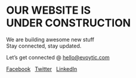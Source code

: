 # OUR WEBSITE IS <br/>**UNDER CONSTRUCTION**

We are building awesome new stuff </br>
Stay connected, stay updated.

Let’s get connected @ hello@evoytic.com

[Facebook](https://facebook.com/evoytic)&nbsp;&nbsp;
[Twitter](https://facebook.com/evoytic)&nbsp;&nbsp;
[LinkedIn](https://linkedin.com/company/evoytic)
